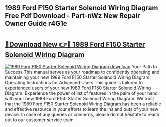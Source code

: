 ## 1989 Ford F150 Starter Solenoid Wiring Diagram Free Pdf Download - Part-nWz New Repair Owner Guide r4G1e

# <h2><a href="http://dfmurhu.blite.top/?on=1989+Ford+F150+Starter+Solenoid+Wiring+Diagram">🔗Download New 👉🔴 1989 Ford F150 Starter Solenoid Wiring Diagram</a></h2>

[![1989 Ford F150 Starter Solenoid Wiring Diagram download](https://i.imgur.com/lujVjoI.png)](http://dfmurhu.blite.top/?on=1989+Ford+F150+Starter+Solenoid+Wiring+Diagram)
Your Path to Success This manual serves as your roadmap to confidently operating and maintaining your new 1989 Ford F150 Starter Solenoid Wiring Diagram. Operating Instructions for Advanced Users This guide is tailored to experienced users of your new 1989 Ford F150 Starter Solenoid Wiring Diagram. Experience the power of list of features in the palm of your hand with your new 1989 Ford F150 Starter Solenoid Wiring Diagram. We trust that the 1989 Ford F150 Starter Solenoid Wiring Diagram has been a reliable and effective resource in your efforts to learn the ins and outs of your new device. In case of any queries or concerns, please do not hesitate to reach out to our customer service team.
